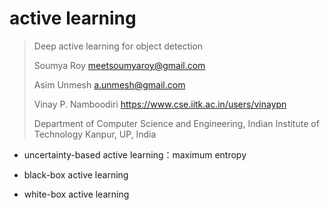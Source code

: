 # active learning 

> Deep active learning for object detection
>
> Soumya Roy meetsoumyaroy@gmail.com 
>
> Asim Unmesh a.unmesh@gmail.com 
>
> Vinay P. Namboodiri https://www.cse.iitk.ac.in/users/vinaypn 
>
> Department of Computer Science and Engineering, Indian Institute of Technology Kanpur, UP, India



- uncertainty-based active learning：maximum entropy



- black-box active learning

- white-box active learning